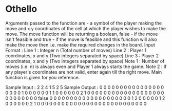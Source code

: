 # Othello
 
Arguments passed to the function are - a symbol of the player making the move and x y coordinates of the cell at which the player wishes to make the move.
The move function will be returning a boolean, false - if the move isn't feasible and true - if the move is feasible and this function will also make the move then i.e. make the required changes in the board.
Input Format :
Line 1 : Integer n (Total number of moves)
Line 2 : Player 1 coordinates, x and y (Two integers separated by space)
Line 3 : Player 2 coordinates, x and y (Two integers separated by space)
Note 1 : Number of moves (i.e. n) is always even and Player 1 always starts the game.
Note 2 : If any player's coordinates are not valid, enter again till the right move.
Main function is given for you reference.

Sample Input :
2
2 4
1 5
2 5
Sample Output :
0 0 0 0 0 0 0 0 
0 0 0 0 0 0 0 0 
0 0 0 0 1 0 0 0 
0 0 0 1 1 0 0 0 
0 0 0 2 1 0 0 0 
0 0 0 0 0 0 0 0 
0 0 0 0 0 0 0 0 
0 0 0 0 0 0 0 0 
false
0 0 0 0 0 0 0 0 
0 0 0 0 0 0 0 0 
0 0 0 0 1 2 0 0 
0 0 0 1 2 0 0 0 
0 0 0 2 1 0 0 0 
0 0 0 0 0 0 0 0 
0 0 0 0 0 0 0 0 
0 0 0 0 0 0 0 0
